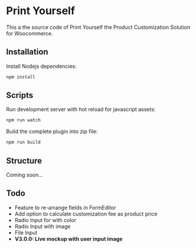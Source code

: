 # Print Yourself

This a the source code of Print Yourself the Product Customization Solution for Woocommerce.

## Installation

Install Nodejs dependencies:
```bash
npm install 
```

## Scripts

Run development server with hot reload for javascript assets:
```bash
npm run watch 
```

Build the complete plugin into zip file:
```bash
npm run build 
```

## Structure

Coming soon...

## Todo

- Feature to re-arrange fields in FormEditor
- Add option to calculate customization fee as product price
- Radio Input for with color
- Radio Input with image
- File Input 
- **V3.0.0: Live mockup with user input image**
